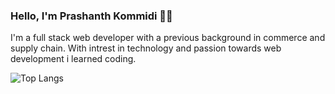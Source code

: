 ### Hello, I'm Prashanth Kommidi 👋🏼

I'm a full stack web developer with a previous background in commerce and supply chain.
With intrest in technology and passion towards web development i learned coding.

![Top Langs](https://github-readme-stats.vercel.app/api/top-langs/?username=prashanthk02&layout=compact)

